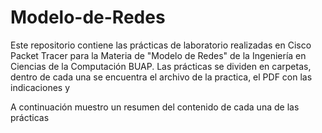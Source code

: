 # Modelo-de-Redes

Este repositorio contiene las prácticas de laboratorio realizadas en Cisco Packet Tracer para la Materia de "Modelo de Redes" de la Ingeniería en Ciencias de la Computación BUAP.
Las prácticas se dividen en carpetas, dentro de cada una se encuentra el archivo de la practica, el PDF con las indicaciones y 

A continuación muestro un resumen del contenido de cada una de las prácticas
